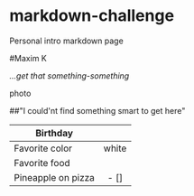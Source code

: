 # markdown-challenge
Personal intro markdown page

#Maxim K

*...get that something-something*

photo

##"I could'nt find something smart to get here"

| Birthday        |               | 
| -------------   |:-------------:| 
| Favorite color  | white         | 
| Favorite food   |               | 
| Pineapple on pizza  | - []   | 